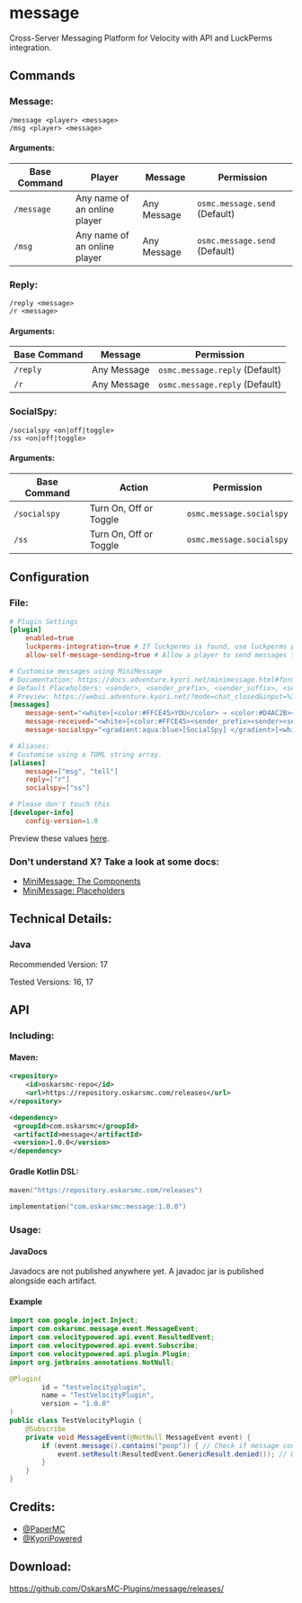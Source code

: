 # message

Cross-Server Messaging Platform for Velocity with API and LuckPerms integration.

## Commands

### Message:

    /message <player> <message>
    /msg <player> <message>

#### Arguments:

<table>
    <thead>
        <tr>
            <th>Base Command</th>
            <th>Player</th>
            <th>Message</th>
            <th>Permission</th>
        </tr>    </thead>
    <tbody>
        <tr>
            <td><code>/message</code></td>
            <td>Any name of an online player</td>
            <td>Any Message</td>
            <td><code>osmc.message.send</code> (Default)</td>
        </tr>
        <tr>
            <td><code>/msg</code></td>
            <td>Any name of an online player</td>
            <td>Any Message</td>
            <td><code>osmc.message.send</code> (Default)</td>
        </tr>
    </tbody>
</table>

### Reply:

    /reply <message>
    /r <message>

#### Arguments:

<table>
    <thead>
        <tr>
            <th>Base Command</th>
            <th>Message</th>
            <th>Permission</th>
        </tr>
    </thead>
    <tbody>
        <tr>
            <td><code>/reply</code></td>
            <td>Any Message</td>
            <td><code>osmc.message.reply</code> (Default)</td>
        </tr>
        <tr>
            <td><code>/r</code></td>
            <td>Any Message</td>
            <td><code>osmc.message.reply</code> (Default)</td>
        </tr>
    </tbody>
</table>

### SocialSpy:

    /socialspy <on|off|toggle>
    /ss <on|off|toggle>

#### Arguments:

<table>
    <thead>
        <tr>
            <th>Base Command</th>
            <th>Action</th>
            <th>Permission</th>
        </tr>
    </thead>
    <tbody>
        <tr>
            <td><code>/socialspy</code></td>
            <td>Turn On, Off or Toggle</td>
            <td><code>osmc.message.socialspy</code></td>
        </tr>
        <tr>
            <td><code>/ss</code></td>
            <td>Turn On, Off or Toggle</td>
            <td><code>osmc.message.socialspy</code></td>
        </tr>
    </tbody>
</table>

## Configuration

### File:

```toml
# Plugin Settings
[plugin]
    enabled=true
    luckperms-integration=true # If luckperms is found, use luckperms prefixes and suffixes.
    allow-self-message-sending=true # Allow a player to send messages to themselves.

# Customise messages using MiniMessage
# Documentation: https://docs.adventure.kyori.net/minimessage.html#format or https://webui.adventure.kyori.net/
# Default Placeholders: <sender>, <sender_prefix>, <sender_suffix>, <sender_group>, <sender_server>, <receiver>, <receiver_prefix>, <receiver_suffix>, <receiver_group>, <receiver_server>, <message>
# Preview: https://webui.adventure.kyori.net/?mode=chat_closed&input=%3Cwhite%3E%5B%3Ccolor%3A%23FFCE45%3EYOU%3C%2Fcolor%3E%20%E2%86%92%20%3Ccolor%3A%23D4AC2B%3E%3Creceiver_prefix%3E%3Creceiver%3E%3Creceiver_suffix%3E%3C%2Fcolor%3E%5D%20%3Cmessage%3E%3C%2Fwhite%3E%0A%3Cwhite%3E%5B%3Ccolor%3A%23FFCE45%3E%3Csender_prefix%3E%3Csender%3E%3Csender_suffix%3E%3C%2Fcolor%3E%20%E2%86%92%20%3Ccolor%3A%23D4AC2B%3EYOU%3C%2Fcolor%3E%5D%20%3Cmessage%3E%3C%2Fwhite%3E%0A%3Cgradient%3Aaqua%3Ablue%3E%5BSocialSpy%5D%20%3C%2Fgradient%3E%5B%3Cwhite%3E%3Csender%3E%20%E2%86%92%20%3Creceiver%3E%5D%3A%20%3Cmessage%3E&st=%7B%22sender%22%3A%22Player1%22%2C%22receiver%22%3A%22Player2%22%2C%22message%22%3A%22Hello%2C%20World!%22%2C%22receiver_prefix%22%3A%22Admin%20%22%2C%22receiver_suffix%22%3A%22%20%5BLevel%201%5D%22%2C%22sender_prefix%22%3A%22Moderator%20%22%2C%22sender_suffix%22%3A%22%20%5BLevel%200%5D%22%7D
[messages]
    message-sent="<white>[<color:#FFCE45>YOU</color> → <color:#D4AC2B><receiver_prefix><receiver><receiver_suffix></color>] <message></white>"
    message-received="<white>[<color:#FFCE45><sender_prefix><sender><sender_suffix></color> → <color:#D4AC2B>YOU</color>] <message></white>"
    message-socialspy="<gradient:aqua:blue>[SocialSpy] </gradient>[<white><sender> → <receiver>]: <message>"

# Aliases:
# Customise using a TOML string array.
[aliases]
    message=["msg", "tell"]
    reply=["r"]
    socialspy=["ss"]

# Please don't touch this
[developer-info]
    config-version=1.0
```

Preview these values <a href="https://webui.adventure.kyori.net/?mode=chat_closed&input=%3Cwhite%3E%5B%3Ccolor%3A%23FFCE45%3EYOU%3C%2Fcolor%3E%20%E2%86%92%20%3Ccolor%3A%23D4AC2B%3E%3Creceiver_prefix%3E%3Creceiver%3E%3Creceiver_suffix%3E%3C%2Fcolor%3E%5D%20%3Cmessage%3E%3C%2Fwhite%3E%0A%3Cwhite%3E%5B%3Ccolor%3A%23FFCE45%3E%3Csender_prefix%3E%3Csender%3E%3Csender_suffix%3E%3C%2Fcolor%3E%20%E2%86%92%20%3Ccolor%3A%23D4AC2B%3EYOU%3C%2Fcolor%3E%5D%20%3Cmessage%3E%3C%2Fwhite%3E%0A%3Cgradient%3Aaqua%3Ablue%3E%5BSocialSpy%5D%20%3C%2Fgradient%3E%5B%3Cwhite%3E%3Csender%3E%20%E2%86%92%20%3Creceiver%3E%5D%3A%20%3Cmessage%3E&st=%7B%22sender%22%3A%22Player1%22%2C%22receiver%22%3A%22Player2%22%2C%22message%22%3A%22Hello%2C%20World!%22%2C%22receiver_prefix%22%3A%22Admin%20%22%2C%22receiver_suffix%22%3A%22%20%5BLevel%201%5D%22%2C%22sender_prefix%22%3A%22Moderator%20%22%2C%22sender_suffix%22%3A%22%20%5BLevel%200%5D%22%7D">here</a>.

### Don't understand X? Take a look at some docs:

- <a href="https://docs.adventure.kyori.net/minimessage.html#the-components">MiniMessage: The Components</a>
- <a href="https://docs.adventure.kyori.net/minimessage.html#placeholder">MiniMessage: Placeholders</a>

## Technical Details:

### Java

Recommended Version: 17

Tested Versions: 16, 17

## API

### Including:

#### Maven:

```xml
<repository>
    <id>oskarsmc-repo</id>
    <url>https://repository.oskarsmc.com/releases</url>
</repository>
```

```xml
<dependency>
 <groupId>com.oskarsmc</groupId>
 <artifactId>message</artifactId>
 <version>1.0.0</version>
</dependency>
```

#### Gradle Kotlin DSL:

```kotlin
maven("https:/repository.oskarsmc.com/releases")
```

```kotlin
implementation("com.oskarsmc:message:1.0.0")
```

### Usage:

#### JavaDocs

Javadocs are not published anywhere yet. A javadoc jar is published alongside each artifact.

#### Example

```java
import com.google.inject.Inject;
import com.oskarsmc.message.event.MessageEvent;
import com.velocitypowered.api.event.ResultedEvent;
import com.velocitypowered.api.event.Subscribe;
import com.velocitypowered.api.plugin.Plugin;
import org.jetbrains.annotations.NotNull;

@Plugin(
        id = "testvelocityplugin",
        name = "TestVelocityPlugin",
        version = "1.0.0"
)
public class TestVelocityPlugin {
    @Subscribe
    private void MessageEvent(@NotNull MessageEvent event) {
        if (event.message().contains("poop")) { // Check if message contains a very naughty word.
            event.setResult(ResultedEvent.GenericResult.denied()); // Don't send naughty words to people.
        }
    }
}
```

## Credits:

- <a href="https://github.com/PaperMC/">@PaperMC</a>
- <a href="https://github.com/KyoriPowered">@KyoriPowered</a>

## Download:

https://github.com/OskarsMC-Plugins/message/releases/
